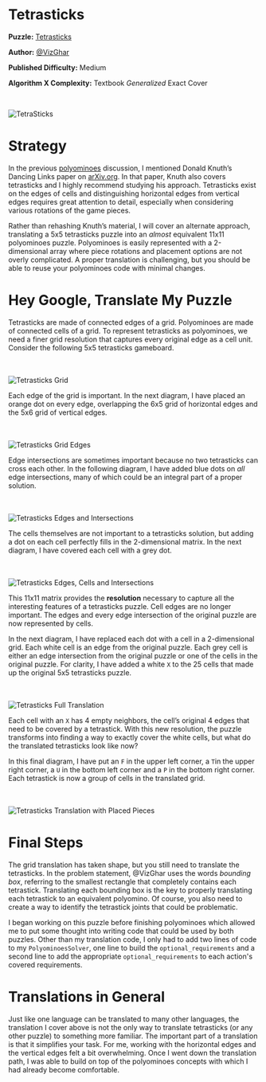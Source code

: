 # Tetrasticks

__Puzzle:__ [Tetrasticks](https://www.codingame.com/training/medium/tetrasticks)

__Author:__ [@VizGhar](https://www.codingame.com/profile/c152bee9fe8dc90ac4f6b84505b59ebb9086993)

__Published Difficulty:__ Medium

__Algorithm X Complexity:__ Textbook _Generalized_ Exact Cover

<BR>

![TetraSticks](TetraSticks.png)

# Strategy

In the previous [polyominoes](polyominoes) discussion, I mentioned Donald Knuth’s Dancing Links paper on [arXiv.org]( https://arxiv.org/abs/cs/0011047). In that paper, Knuth also covers tetrasticks and I highly recommend studying his approach. Tetrasticks exist on the edges of cells and distinguishing horizontal edges from vertical edges requires great attention to detail, especially when considering various rotations of the game pieces.

Rather than rehashing Knuth’s material, I will cover an alternate approach, translating a 5x5 tetrasticks puzzle into an _almost_ equivalent 11x11 polyominoes puzzle. Polyominoes is easily represented with a 2-dimensional array where piece rotations and placement options are not overly complicated. A proper translation is challenging, but you should be able to reuse your polyominoes code with minimal changes.

# Hey Google, Translate My Puzzle

Tetrasticks are made of connected edges of a grid. Polyominoes are made of connected cells of a grid. To represent tetrasticks as polyominoes, we need a finer grid resolution that captures every original edge as a cell unit. Consider the following 5x5 tetrasticks gameboard.

<BR><BR>
![Tetrasticks Grid](Tetrasticks1-Grid.png)
<BR>

Each edge of the grid is important. In the next diagram, I have placed an orange dot on every edge, overlapping the 6x5 grid of horizontal edges and the 5x6 grid of vertical edges.

<BR><BR>
![Tetrasticks Grid Edges](Tetrasticks2-GridEdges.png)
<BR>

Edge intersections are sometimes important because no two tetrasticks can cross each other. In the following diagram, I have added blue dots on _all_ edge intersections, many of which could be an integral part of a proper solution.

<BR><BR>
![Tetrasticks Edges and Intersections](Tetrasticks3-GridEdgesIntersections.png)
<BR>

The cells themselves are not important to a tetrasticks solution, but adding a dot on each cell perfectly fills in the 2-dimensional matrix. In the next diagram, I have covered each cell with a grey dot.

<BR><BR>
![Tetrasticks Edges, Cells and Intersections ](Tetrasticks4-11x11.png)
<BR>

This 11x11 matrix provides the __resolution__ necessary to capture all the interesting features of a tetrasticks puzzle. Cell edges are no longer important. The edges and every edge intersection of the original puzzle are now represented by cells.

In the next diagram, I have replaced each dot with a cell in a 2-dimensional grid. Each white cell is an edge from the original puzzle. Each grey cell is either an edge intersection from the original puzzle or one of the cells in the original puzzle. For clarity, I have added a white `X` to the 25 cells that made up the original 5x5 tetrasticks puzzle.

<BR><BR>
![Tetrasticks Full Translation ](Tetrasticks5-FullTranslation.png)
<BR>

Each cell with an `X` has 4 empty neighbors, the cell’s original 4 edges that need to be covered by a tetrastick. With this new resolution, the puzzle transforms into finding a way to exactly cover the white cells, but what do the translated tetrasticks look like now?

In this final diagram, I have put an `F` in the upper left corner, a `T`in the upper right corner, a `U` in the bottom left corner and a `P` in the bottom right corner. Each tetrastick is now a group of cells in the translated grid.

<BR><BR>
![Tetrasticks Translation with Placed Pieces](Tetrasticks6-PlacedPieces.png)
<BR>

# Final Steps

The grid translation has taken shape, but you still need to translate the tetrasticks. In the problem statement, @VizGhar uses the words _bounding box_, referring to the smallest rectangle that completely contains each tetrastick. Translating each bounding box is the key to properly translating each tetrastick to an equivalent polyomino. Of course, you also need to create a way to identify the tetrastick joints that could be problematic.

I began working on this puzzle before finishing polyominoes which allowed me to put some thought into writing code that could be used by both puzzles. Other than my translation code, I only had to add two lines of code to my `PolyominoesSolver`, one line to build the `optional_requirements` and a second line to add the appropriate `optional_requirements` to each action's covered requirements.

# Translations in General

Just like one language can be translated to many other languages, the translation I cover above is not the only way to translate tetrasticks (or any other puzzle) to something more familiar. The important part of a translation is that it simplifies your task. For me, working with the horizontal edges and the vertical edges felt a bit overwhelming. Once I went down the translation path, I was able to build on top of the polyominoes concepts with which I had already become comfortable.
